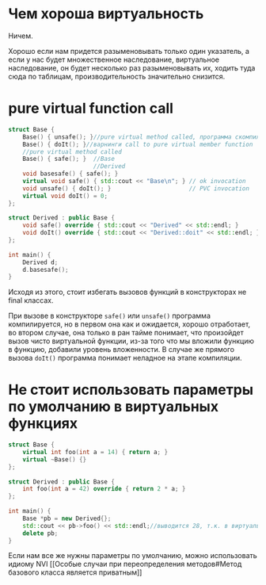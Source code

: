 # Чем хороша виртуальность
Ничем.

Хорошо если нам придется разыменовывать только один указатель, а если у нас будет множественное наследование, виртуальное наследование, он будет несколько раз разыменовывать их, ходить туда сюда по таблицам, производительность значительно снизится.

# pure virtual function call

```cpp
struct Base {  
    Base() { unsafe(); }//pure virtual method called, программа скомпилировалась, но во время работы упала     
    Base() { doIt(); }//варнинги call to pure virtual member function 'doIt' has undefined behavior; overrides of 'doIt' in subclasses are not available in the constructor of 'Base'     
    //pure virtual method called  
    Base() { safe(); }  //Base    
					    //Derived
	void basesafe() { safe(); }  
    virtual void safe() { std::cout << "Base\n"; } // ok invocation    
	void unsafe() { doIt(); }                      // PVC invocation    
	virtual void doIt() = 0;  
};  
  
struct Derived : public Base {  
    void safe() override { std::cout << "Derived" << std::endl; }  
    void doIt() override { std::cout << "Derived::doit" << std::endl; }  
};  
  
int main() {  
    Derived d;  
    d.basesafe();  
}
```

Исходя из этого, стоит избегать вызовов функций в конструкторах не final классах.

При вызове в конструкторе `safe()` или `unsafe()` программа компилируется, но в первом она как и ожидается, хорошо отработает, во втором случае, она только в ран тайме понимает, что произойдет вызов чисто виртуальной функции, из-за того что мы вложили функцию в функцию, добавили уровень вложенности. В случае же прямого вызова `doIt()` программа понимает неладное на этапе компиляции.

# Не стоит использовать параметры по умолчанию в виртуальных функциях
```cpp
struct Base {  
    virtual int foo(int a = 14) { return a; }  
    virtual ~Base() {}  
};  
  
struct Derived : public Base {  
    int foo(int a = 42) override { return 2 * a; }  
};  
  
int main() {  
    Base *pb = new Derived{};  
    std::cout << pb->foo() << std::endl;//выводится 28, т.к. в виртуальной таблице нет места для параметров по умолчанию, параметры связываются статически, она вызывает производную функцию, но со значением параметра базового класса. Можно сделать каст, чтобы использовать параметр по умолчанию 42
    delete pb;  
}
```

Если нам все же нужны параметры по умолчанию, можно использовать идиому NVI [[Особые случаи при переопределения методов#Метод базового класса является приватным]]
